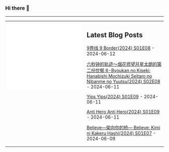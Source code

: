 ### Hi there 👋

<!--
**etng/etng** is a ✨ _special_ ✨ repository because its `README.md` (this file) appears on your GitHub profile.

Here are some ideas to get you started:

- 🔭 I’m currently working on ...
- 🌱 I’m currently learning ...
- 👯 I’m looking to collaborate on ...
- 🤔 I’m looking for help with ...
- 💬 Ask me about ...
- 📫 How to reach me: ...
- 😄 Pronouns: ...
- ⚡ Fun fact: ...
-->


---

<table>
<tr>
<td valign="top" width="50%">
<img src="metrics.svg" alt="Metric" />
</td>
<td valign="top" width="50%">

## Latest Blog Posts
<!-- blog start -->
[9界线 9 Border(2024) S01E08](http://www.fanxinzhui.com/rr/2567#S01E08) - 2024-06-12

[六秒钟的轨迹～烟花师望月星太朗的第二份忧郁 6-Byoukan no Kiseki: Hanabishi Mochizuki Seitaro no Nibanme no Yuutsu(2024) S02E08](http://www.fanxinzhui.com/rr/2566#S02E08) - 2024-06-11

[Yips Yips(2024) S01E09](http://www.fanxinzhui.com/rr/2562#S01E09) - 2024-06-11

[Anti Hero Anti Hero(2024) S01E09](http://www.fanxinzhui.com/rr/2564#S01E09) - 2024-06-11

[Believe―架向你的桥― Believe: Kimi ni Kakeru Hashi(2024) S01E07](http://www.fanxinzhui.com/rr/2569#S01E07) - 2024-06-09
<!-- blog end -->

</td></tr></table>


